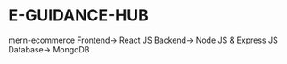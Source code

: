 # E-GUIDANCE-HUB
mern-ecommerce
Frontend-> React JS Backend-> Node JS & Express JS Database-> MongoDB
